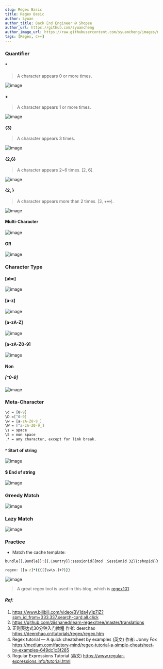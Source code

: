 ```yaml
---
slug: Regex Basic
title: Regex Basic
author: Syuan
author_title: Back End Engineer @ Shopee
author_url: https://github.com/syuancheng
author_image_url: https://raw.githubusercontent.com/syuancheng/images/master/.github/resource/profile_460x460.jpg
tags: [Regex, C++]
---
```


### Quantifier

#### *
> A character appears 0 or more times.

![image](../static/resource/regex1.png)

#### +
> A character appears 1 or more times.

![image](../static/resource/regex2.png)

#### {3}
> A character appears 3 times.

![image](../static/resource/regex3.png)

#### {2,6}
> A character appears 2~6 times. [2, 6].

![image](../static/resource/regex4.png)

#### {2, }
> A character appears more than 2 times. [3, +∞).

![image](../static/resource/regex5.png)

#### Multi-Character
![image](../static/resource/regex6.png)

#### OR
![image](../static/resource/regex7.png)


### Character Type
#### [abc]
![image](../static/resource/regex8.png)


#### [a-z]
![image](../static/resource/regex9.png)



#### [a-zA-Z]
![image](../static/resource/regex10.png)


#### [a-zA-Z0-9]
![image](../static/resource/regex11.png)


#### Non
##### [^0-9]
![image](../static/resource/regex12.png)

### Meta-Character
```cmd
\d = [0-9]
\D =[^0-9]
\w = [a-zA-Z0-9_]
\W = [^a-zA-Z0-9_]
\s = space
\S = non space
.* = any character, except for link break.
```

#### ^ Start of string
![image](../static/resource/regex13.png)

#### $ End of string
![image](../static/resource/regex14.png)

### Greedy Match
![image](../static/resource/regex15.png)

### Lazy Match
![image](../static/resource/regex16.png)

### Practice

- Match the cache template: 

```cmd
bundle{{.Bundle}}:{{.Country}}:sessionid{{mod .Sessionid 32}}:shopid{{mod .Shopid32}}:itemid{{.Itemid}}

regex: ([a-z]*){{([\w\s.]+?)}}
```
![image](../static/resource/regex16.png)

> A great regex tool is used in this blog, which is [regex101](https://regex101.com/). 

##### Ref: 
1. https://www.bilibili.com/video/BV1da4y1p7iZ?spm_id_from=333.337.search-card.all.click
2. https://github.com/ziishaned/learn-regex/tree/master/translations
3. 正则表达式30分钟入门教程 作者: deerchao https://deerchao.cn/tutorials/regex/regex.htm
4. Regex tutorial — A quick cheatsheet by examples (英文) 作者: Jonny Fox https://medium.com/factory-mind/regex-tutorial-a-simple-cheatsheet-by-examples-649dc1c3f285
5. Regular Expressions Tutorial (英文) https://www.regular-expressions.info/tutorial.html

